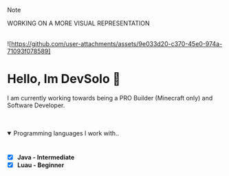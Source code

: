 
> [!NOTE]
WORKING ON A MORE VISUAL REPRESENTATION
<br/>
<br/>

![https://github.com/user-attachments/assets/9e033d20-c370-45e0-974a-71093f078589]
# Hello, Im DevSolo 👋
I am currently working towards being a PRO Builder (Minecraft only) and Software Developer.

<br/>
<br/>

<details open>
  <summary>Programming languages I work with..</summary>
  
  #
  
  - [x] **Java - Intermediate**
  - [x] **Luau - Beginner**
        
</details>
